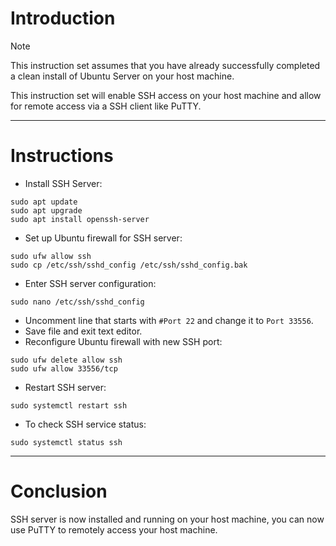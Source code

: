 # Introduction
> [!NOTE]
> This instruction set assumes that you have already successfully completed a clean install of Ubuntu Server on your host machine.

This instruction set will enable SSH access on your host machine and allow for remote access via a SSH client like PuTTY.

-----
# Instructions
* Install SSH Server:
```
sudo apt update
sudo apt upgrade
sudo apt install openssh-server
```
* Set up Ubuntu firewall for SSH server:
```
sudo ufw allow ssh
sudo cp /etc/ssh/sshd_config /etc/ssh/sshd_config.bak
```
* Enter SSH server configuration:
```
sudo nano /etc/ssh/sshd_config
```
* Uncomment line that starts with `#Port 22` and change it to `Port 33556`.
* Save file and exit text editor.
* Reconfigure Ubuntu firewall with new SSH port:
```
sudo ufw delete allow ssh
sudo ufw allow 33556/tcp
```
* Restart SSH server:
```
sudo systemctl restart ssh
```
* To check SSH service status:
```
sudo systemctl status ssh
```
-----
# Conclusion
SSH server is now installed and running on your host machine, you can now use PuTTY to remotely access your host machine.
